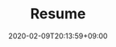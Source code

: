 ---
title: "Resume"
date: 2020-02-09T20:13:59+09:00
description: My awesome resume
type: resume
enableToc: false
header:
  image: 
    src: 'images/whoami/me.jpg'
    height: 100
    alt: resume image
  infos:
    name: Ruilu Wang
    email: ruiluwang2rylonw@gmail.com
    phone: +86 18049240195
    website: 
    addr: Guangzhou, China
items:
  - title: EDUCATION
    sections:
      - title: M.S. Information and Communication Engineering
        subtitle: South China University of Technology
        startDate: 2022-09-09T20:13:59+09:00
        endDateText: current
        endDate: 
        contents: | 
          

      - title: B.S. Information Engineering
        subtitle: South China University of Technology
        startDate: 2018-09-09T20:13:59+09:00
        endDate: 2021-07-09T20:13:59+09:00
        contents: | 
          Thesis: 
          *Unsupervised Ancient Document Denoising Based on Attention Mechanism*
          Advisor: Yang Xue
        
  - title: RESEARCH EXPERIENCES
    sections:
      - title: Deep Learning and Vision Computing Lab
        subtitle: South China University of Technology
        startDate: 2020-09-09T20:13:59+09:00
        endDateText: current
        endDate: 
        contents: | 
          Research Topics: 
          Document Image Enhancement, Ancient Document Image Denoising and Text Recognition
          Advisor: Yang Xue
          Website: http://www.dlvc-lab.net/
        
      - title: Xituzhiguang Ltd.
        subtitle: 
        startDate: 2020-08-07T20:13:59+09:00
        endDate: 2020-09-07T20:13:59+09:00
        contents: | 
          Research Topics: Exposure Correction
          Advisor: Zongqing Ho
          Website: https://www.xitu3d.com/
        
  - title: HONORS & AWARDS
    sections:
      - title: Outstanding Undergraduate Thesis 
        subtitle: South China University of Technology 
        startDate: 2022-09-09T20:13:59+09:00
        contents: |

      - title: Second Prize Scholarship of Outstanding Students 
        subtitle: South China University of Technology 
        startDate: 2022-09-09T20:13:59+09:00
        contents: |

      - title: Third Prize Scholarship of Outstanding Students
        subtitle: South China University of Technology 
        startDate: 2019-09-09T20:13:59+09:00
        endDate: 2021-09-09T20:13:59+09:00
        contents: |   

  - title: PATENTS
    sections:
      - title: Software copyright of a big data visualization and analysis platform
        subtitle: 'Registration number : 2020SR1876324'
        startDate: 2020-09-09T20:13:59+09:00
        contents: |

---